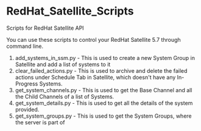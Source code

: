 # RedHat_Satellite_Scripts
Scripts for RedHat Satellite API

You can use these scripts to control your RedHat Satellite 5.7 through command line.

1. add_systems_in_ssm.py - This is used to create a new System Group in Satellite and add a list of systems to it
2. clear_failed_actions.py - This is used to archive and delete the failed actions under Schedule Tab in Satellite, which doesn't have any In-Progress Systems.
3. get_system_channels.py - This is used to get the Base Channel and all the Child Channels of a list of Systems.
4. get_system_details.py - This is used to get all the details of the system provided.
5. get_system_groups.py - This is used to get the System Groups, where the server is part of
